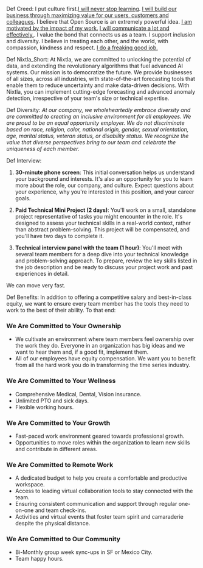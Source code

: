 Def Creed: I put culture first.[I will never stop learning](#i-will-never-stop-learning). [I will build our business through maximizing value for our users, customers and colleagues](#i-will-build-our-business-through-creating-the-most-value-for-our-community-of-users-customers-and-collegues). I believe that Open Source is an extremely powerful idea. [I am motivated by the impact of my work.](#i-am-motivated-by-impact) [I will communicate a lot and effectively.](#i-will-communicate-as-much-as-possible-because-its-the-oxygen-of-a-distributed-company). I value the bond that connects us as a team. I support inclusion and diversity. I believe in treating each other, and the world, with compassion, kindness and respect. [I do a freaking good job.](#i-do-a-freaking-good-job)

Def Nixtla_Short: At Nixtla, we are committed to unlocking the potential of data, and extending the revolutionary algorithms that fuel advanced AI systems. Our mission is to democratize the future. We provide businesses of all sizes, across all industries, with state-of-the-art forecasting tools that enable them to reduce uncertainty and make data-driven decisions. With Nixtla, you can implement cutting-edge forecasting and advanced anomaly detection, irrespective of your team's size or technical expertise.

Def Diversity: *At our company, we wholeheartedly embrace diversity and are committed to creating an inclusive environment for all employees. We are proud to be an equal opportunity employer. We do not discriminate based on race, religion, color, national origin, gender, sexual orientation, age, marital status, veteran status, or disability status. We recognize the value that diverse perspectives bring to our team and celebrate the uniqueness of each member.*



Def Interview:
1. **30-minute phone screen**: This initial conversation helps us understand your background and interests. It's also an opportunity for you to learn more about the role, our company, and culture. Expect questions about your experience, why you're interested in this position, and your career goals.

2. **Paid Technical Mini Project (2 days)**: You'll work on a small, standalone project representative of tasks you might encounter in the role. It's designed to assess your technical skills in a real-world context, rather than abstract problem-solving. This project will be compensated, and you'll have two days to complete it.

3. **Technical interview panel with the team (1 hour)**: You'll meet with several team members for a deep dive into your technical knowledge and problem-solving approach. To prepare, review the key skills listed in the job description and be ready to discuss your project work and past experiences in detail.

We can move very fast. 

Def Benefits:
In addition to offering a competitive salary and best-in-class equity, we want to ensure every team member has the tools they need to work to the best of their ability. To that end:

### We Are Committed to Your Ownership
- We cultivate an environment where team members feel ownership over the work they do. Everyone in an organization has big ideas and we want to hear them and, if a good fit, implement them.
- All of our employees have equity compensation. We want you to benefit from all the hard work you do in transforming the time series industry.

### We Are Committed to Your Wellness
- Comprehensive Medical, Dental, Vision insurance.
- Unlimited PTO and sick days.
- Flexible working hours.

### We Are Committed to Your Growth
- Fast-paced work environment geared towards professional growth.
- Opportunities to move roles within the organization to learn new skills and contribute in different areas.

### We Are Committed to Remote Work
- A dedicated budget to help you create a comfortable and productive workspace.
- Access to leading virtual collaboration tools to stay connected with the team.
- Ensuring consistent communication and support through regular one-on-one and team check-ins.
- Activities and virtual events that foster team spirit and camaraderie despite the physical distance.

### We Are Committed to Our Community
- Bi-Monthly group week sync-ups in SF or Mexico City.
- Team happy hours.





